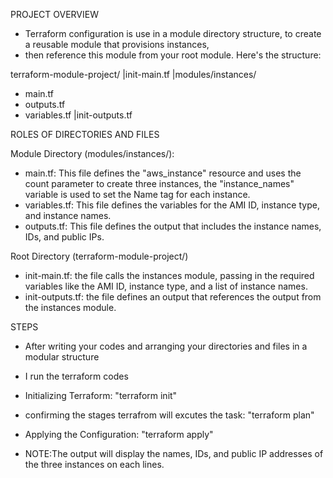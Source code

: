 PROJECT OVERVIEW
- Terraform configuration is use in a module directory structure, to create a reusable module that provisions instances,
- then reference this module from your root module. Here's the structure:

terraform-module-project/
|init-main.tf
|modules/instances/
 - main.tf
 - outputs.tf
 - variables.tf
|init-outputs.tf

ROLES OF DIRECTORIES AND FILES

Module Directory (modules/instances/):
- main.tf: This file defines the "aws_instance" resource and uses the count parameter to create three instances, 
  the "instance_names" variable is used to set the Name tag for each instance.
- variables.tf: This file defines the variables for the AMI ID, instance type, and instance names.
- outputs.tf: This file defines the output that includes the instance names, IDs, and public IPs.

Root Directory (terraform-module-project/)
- init-main.tf: the file calls the instances module, passing in the required variables like the AMI ID, instance type, and a list of instance names.
- init-outputs.tf: the file defines an output that references the output from the instances module.

STEPS
- After writing your codes and arranging your directories and files in a modular structure
- I run the terraform codes
- Initializing Terraform: "terraform init"
- confirming the stages terrafrom will excutes the task: "terraform plan"
- Applying the Configuration: "terraform apply"

- NOTE:The output will display the names, IDs, and public IP addresses of the three instances on each lines.


